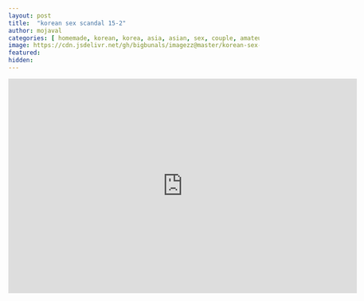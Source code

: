 ```yaml
---
layout: post
title:  "korean sex scandal 15-2"
author: mojaval
categories: [ homemade, korean, korea, asia, asian, sex, couple, amateur, scandal, motel, adult, self, camera, real ]
image: https://cdn.jsdelivr.net/gh/bigbunals/imagezz@master/korean-sex-scandal-15-2___3f00bf77a6ae7ca6678c5f8ca381d1d9b0b89f03.mp4.jpg
featured: 
hidden: 
---
```


<iframe src="https://openload.co/embed/pbAKrFkWo9A/korean-sex-scandal-15-2___3f00bf77a6ae7ca6678c5f8ca381d1d9b0b89f03.mp4" scrolling="no" frameborder="0" width="700" height="430" allowfullscreen="true" webkitallowfullscreen="true" mozallowfullscreen="true"></iframe>